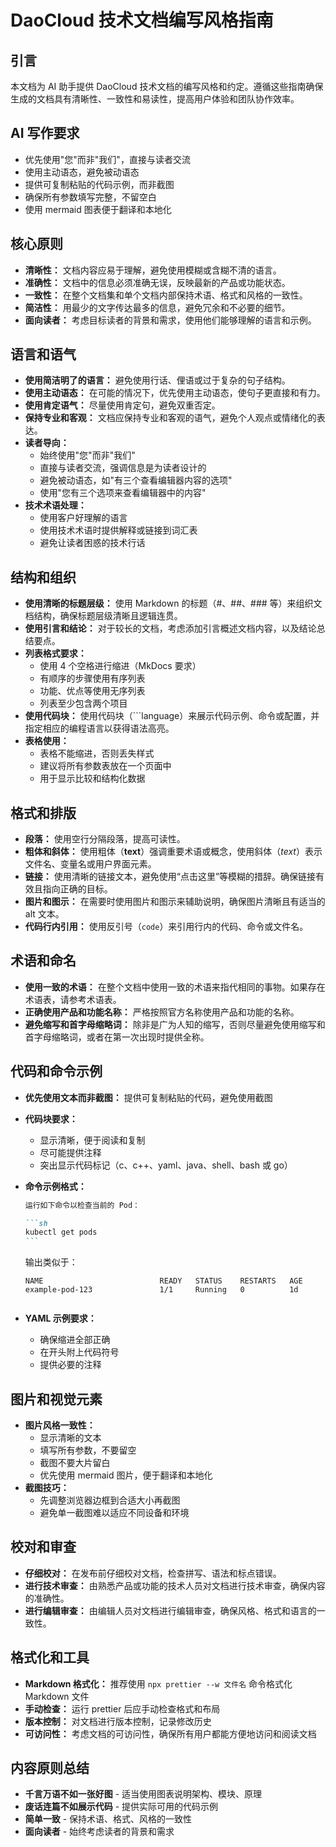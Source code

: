 # DaoCloud 技术文档编写风格指南

## 引言

本文档为 AI 助手提供 DaoCloud 技术文档的编写风格和约定。遵循这些指南确保生成的文档具有清晰性、一致性和易读性，提高用户体验和团队协作效率。

## AI 写作要求

- 优先使用"您"而非"我们"，直接与读者交流
- 使用主动语态，避免被动语态
- 提供可复制粘贴的代码示例，而非截图
- 确保所有参数填写完整，不留空白
- 使用 mermaid 图表便于翻译和本地化

## 核心原则

- **清晰性：** 文档内容应易于理解，避免使用模糊或含糊不清的语言。
- **准确性：** 文档中的信息必须准确无误，反映最新的产品或功能状态。
- **一致性：** 在整个文档集和单个文档内部保持术语、格式和风格的一致性。
- **简洁性：** 用最少的文字传达最多的信息，避免冗余和不必要的细节。
- **面向读者：** 考虑目标读者的背景和需求，使用他们能够理解的语言和示例。

## 语言和语气

- **使用简洁明了的语言：** 避免使用行话、俚语或过于复杂的句子结构。
- **使用主动语态：** 在可能的情况下，优先使用主动语态，使句子更直接和有力。
- **使用肯定语气：** 尽量使用肯定句，避免双重否定。
- **保持专业和客观：** 文档应保持专业和客观的语气，避免个人观点或情绪化的表达。
- **读者导向：**
  - 始终使用"您"而非"我们"
  - 直接与读者交流，强调信息是为读者设计的
  - 避免被动语态，如"有三个查看编辑器内容的选项"
  - 使用"您有三个选项来查看编辑器中的内容"
- **技术术语处理：**
  - 使用客户好理解的语言
  - 使用技术术语时提供解释或链接到词汇表
  - 避免让读者困惑的技术行话

## 结构和组织

- **使用清晰的标题层级：** 使用 Markdown 的标题（#、##、### 等）来组织文档结构，确保标题层级清晰且逻辑连贯。
- **使用引言和结论：** 对于较长的文档，考虑添加引言概述文档内容，以及结论总结要点。
- **列表格式要求：**
  - 使用 4 个空格进行缩进（MkDocs 要求）
  - 有顺序的步骤使用有序列表
  - 功能、优点等使用无序列表
  - 列表至少包含两个项目
- **使用代码块：** 使用代码块（```language）来展示代码示例、命令或配置，并指定相应的编程语言以获得语法高亮。
- **表格使用：**
  - 表格不能缩进，否则丢失样式
  - 建议将所有参数表放在一个页面中
  - 用于显示比较和结构化数据

## 格式和排版

- **段落：** 使用空行分隔段落，提高可读性。
- **粗体和斜体：** 使用粗体（**text**）强调重要术语或概念，使用斜体（_text_）表示文件名、变量名或用户界面元素。
- **链接：** 使用清晰的链接文本，避免使用“点击这里”等模糊的措辞。确保链接有效且指向正确的目标。
- **图片和图示：** 在需要时使用图片和图示来辅助说明，确保图片清晰且有适当的 alt 文本。
- **代码行内引用：** 使用反引号（`code`）来引用行内的代码、命令或文件名。

## 术语和命名

- **使用一致的术语：** 在整个文档中使用一致的术语来指代相同的事物。如果存在术语表，请参考术语表。
- **正确使用产品和功能名称：** 严格按照官方名称使用产品和功能的名称。
- **避免缩写和首字母缩略词：** 除非是广为人知的缩写，否则尽量避免使用缩写和首字母缩略词，或者在第一次出现时提供全称。

## 代码和命令示例

- **优先使用文本而非截图：** 提供可复制粘贴的代码，避免使用截图
- **代码块要求：**
  - 显示清晰，便于阅读和复制
  - 尽可能提供注释
  - 突出显示代码标记（c、c++、yaml、java、shell、bash 或 go）
- **命令示例格式：**

  ````markdown
  运行如下命令以检查当前的 Pod：

  ```sh
  kubectl get pods
  ```
  ````

  输出类似于：

  ```none
  NAME                          READY   STATUS    RESTARTS   AGE
  example-pod-123               1/1     Running   0          1d
  ```

  ```

  ```

- **YAML 示例要求：**
  - 确保缩进全部正确
  - 在开头附上代码符号
  - 提供必要的注释

## 图片和视觉元素

- **图片风格一致性：**
  - 显示清晰的文本
  - 填写所有参数，不要留空
  - 截图不要大片留白
  - 优先使用 mermaid 图片，便于翻译和本地化
- **截图技巧：**
  - 先调整浏览器边框到合适大小再截图
  - 避免单一截图难以适应不同设备和环境

## 校对和审查

- **仔细校对：** 在发布前仔细校对文档，检查拼写、语法和标点错误。
- **进行技术审查：** 由熟悉产品或功能的技术人员对文档进行技术审查，确保内容的准确性。
- **进行编辑审查：** 由编辑人员对文档进行编辑审查，确保风格、格式和语言的一致性。

## 格式化和工具

- **Markdown 格式化：** 推荐使用 `npx prettier --w 文件名` 命令格式化 Markdown 文件
- **手动检查：** 运行 prettier 后应手动检查格式和布局
- **版本控制：** 对文档进行版本控制，记录修改历史
- **可访问性：** 考虑文档的可访问性，确保所有用户都能方便地访问和阅读文档

## 内容原则总结

- **千言万语不如一张好图** - 适当使用图表说明架构、模块、原理
- **废话连篇不如展示代码** - 提供实际可用的代码示例
- **简单一致** - 保持术语、格式、风格的一致性
- **面向读者** - 始终考虑读者的背景和需求
